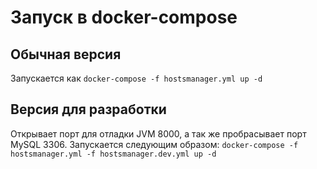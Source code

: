# Запуск в docker-compose
## Обычная версия
Запускается как `docker-compose -f hostsmanager.yml up -d`
## Версия для разработки
Открывает порт для отладки JVM 8000, а так же пробрасывает порт MySQL 3306.
Запускается следующим образом: `docker-compose -f hostsmanager.yml -f hostsmanager.dev.yml up -d`